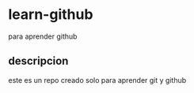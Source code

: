 # learn-github
para aprender github

## descripcion
este es un repo creado solo para aprender git y github
